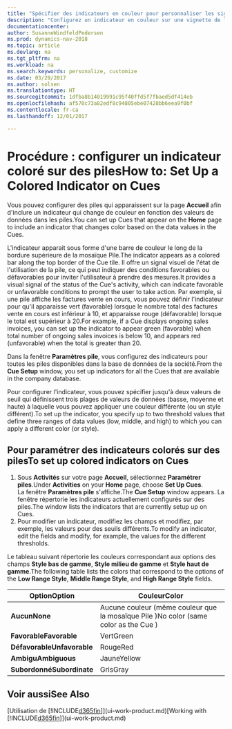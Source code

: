 ```yaml
---
title: "Spécifier des indicateurs en couleur pour personnaliser les signaux visuels à propos de l'activité d'une pile"
description: "Configurez un indicateur en couleur sur une vignette de la pile pour fournir un signal visuel personnalisé de l'activité de la pile."
documentationcenter: 
author: SusanneWindfeldPedersen
ms.prod: dynamics-nav-2018
ms.topic: article
ms.devlang: na
ms.tgt_pltfrm: na
ms.workload: na
ms.search.keywords: personalize, customize
ms.date: 03/29/2017
ms.author: solsen
ms.translationtype: HT
ms.sourcegitcommit: 1dfba8b14019991c95f40ffd5f7fbaed5df414eb
ms.openlocfilehash: af570c73a82edf8c94805ebe07428bb6eea9f0bf
ms.contentlocale: fr-ca
ms.lasthandoff: 12/01/2017

---
```

# <a name="how-to-set-up-a-colored-indicator-on-cues"></a><span data-ttu-id="8fc00-103">Procédure : configurer un indicateur coloré sur des piles</span><span class="sxs-lookup"><span data-stu-id="8fc00-103">How to: Set Up a Colored Indicator on Cues</span></span>
<span data-ttu-id="8fc00-104">Vous pouvez configurer des piles qui apparaissent sur la page **Accueil** afin d'inclure un indicateur qui change de couleur en fonction des valeurs de données dans les piles.</span><span class="sxs-lookup"><span data-stu-id="8fc00-104">You can set up Cues that appear on the **Home** page to include an indicator that changes color based on the data values in the Cues.</span></span>

<span data-ttu-id="8fc00-105">L'indicateur apparait sous forme d'une barre de couleur le long de la bordure supérieure de la mosaïque Pile.</span><span class="sxs-lookup"><span data-stu-id="8fc00-105">The indicator appears as a colored bar along the top border of the Cue tile.</span></span> <span data-ttu-id="8fc00-106">Il offre un signal visuel de l'état de l'utilisation de la pile, ce qui peut indiquer des conditions favorables ou défavorables pour inviter l'utilisateur à prendre des mesures.</span><span class="sxs-lookup"><span data-stu-id="8fc00-106">It provides a visual signal of the status of the Cue's activity, which can indicate favorable or unfavorable conditions to prompt the user to take action.</span></span> <span data-ttu-id="8fc00-107">Par exemple, si une pile affiche les factures vente en cours, vous pouvez définir l'indicateur pour qu'il apparaisse vert (favorable) lorsque le nombre total des factures vente en cours est inférieur à 10, et apparaisse rouge (défavorable) lorsque le total est supérieur à 20.</span><span class="sxs-lookup"><span data-stu-id="8fc00-107">For example, if a Cue displays ongoing sales invoices, you can set up the indicator to appear green (favorable) when total number of ongoing sales invoices is below 10, and appears red (unfavorable) when the total is greater than 20.</span></span>

<span data-ttu-id="8fc00-108">Dans la fenêtre **Paramètres pile**, vous configurez des indicateurs pour toutes les piles disponibles dans la base de données de la société.</span><span class="sxs-lookup"><span data-stu-id="8fc00-108">From the **Cue Setup** window, you set up indicators for all the Cues that are available in the company database.</span></span>

<span data-ttu-id="8fc00-109">Pour configurer l'indicateur, vous pouvez spécifier jusqu'à deux valeurs de seuil qui définissent trois plages de valeurs de données (basse, moyenne et haute) à laquelle vous pouvez appliquer une couleur différente (ou un style différent).</span><span class="sxs-lookup"><span data-stu-id="8fc00-109">To set up the indicator, you specify up to two threshold values that define three ranges of data values (low, middle, and high) to which you can apply a different color (or style).</span></span>

## <a name="to-set-up-colored-indicators-on-cues"></a><span data-ttu-id="8fc00-110">Pour paramétrer des indicateurs colorés sur des piles</span><span class="sxs-lookup"><span data-stu-id="8fc00-110">To set up colored indicators on Cues</span></span>
1. <span data-ttu-id="8fc00-111">Sous **Activités** sur votre page **Accueil**, sélectionnez **Paramétrer piles**.</span><span class="sxs-lookup"><span data-stu-id="8fc00-111">Under **Activities** on your **Home** page, choose **Set Up Cues**.</span></span>  
   <span data-ttu-id="8fc00-112">La fenêtre **Paramètres pile** s'affiche.</span><span class="sxs-lookup"><span data-stu-id="8fc00-112">The **Cue Setup** window appears.</span></span> <span data-ttu-id="8fc00-113">La fenêtre répertorie les indicateurs actuellement configurés sur des piles.</span><span class="sxs-lookup"><span data-stu-id="8fc00-113">The window lists the indicators that are currently setup up on Cues.</span></span>
2. <span data-ttu-id="8fc00-114">Pour modifier un indicateur, modifiez les champs et modifiez, par exemple, les valeurs pour des seuils différents.</span><span class="sxs-lookup"><span data-stu-id="8fc00-114">To modify an indicator, edit the fields and modify, for example, the values for the different thresholds.</span></span>  

<span data-ttu-id="8fc00-115">Le tableau suivant répertorie les couleurs correspondant aux options des champs **Style bas de gamme**, **Style milieu de gamme** et **Style haut de gamme**.</span><span class="sxs-lookup"><span data-stu-id="8fc00-115">The following table lists the colors that correspond to the options of the **Low Range Style**, **Middle Range Style**, and **High Range Style** fields.</span></span>

| <span data-ttu-id="8fc00-116">Option</span><span class="sxs-lookup"><span data-stu-id="8fc00-116">Option</span></span> | <span data-ttu-id="8fc00-117">Couleur</span><span class="sxs-lookup"><span data-stu-id="8fc00-117">Color</span></span> |
| --- | --- |
| <span data-ttu-id="8fc00-118">**Aucun**</span><span class="sxs-lookup"><span data-stu-id="8fc00-118">**None**</span></span> |<span data-ttu-id="8fc00-119">Aucune couleur (même couleur que la mosaïque Pile )</span><span class="sxs-lookup"><span data-stu-id="8fc00-119">No color (same color as the Cue )</span></span>|
| <span data-ttu-id="8fc00-120">**Favorable**</span><span class="sxs-lookup"><span data-stu-id="8fc00-120">**Favorable**</span></span> |<span data-ttu-id="8fc00-121">Vert</span><span class="sxs-lookup"><span data-stu-id="8fc00-121">Green</span></span> |
| <span data-ttu-id="8fc00-122">**Défavorable**</span><span class="sxs-lookup"><span data-stu-id="8fc00-122">**Unfavorable**</span></span> |<span data-ttu-id="8fc00-123">Rouge</span><span class="sxs-lookup"><span data-stu-id="8fc00-123">Red</span></span> |
| <span data-ttu-id="8fc00-124">**Ambigu**</span><span class="sxs-lookup"><span data-stu-id="8fc00-124">**Ambiguous**</span></span> |<span data-ttu-id="8fc00-125">Jaune</span><span class="sxs-lookup"><span data-stu-id="8fc00-125">Yellow</span></span> |
| <span data-ttu-id="8fc00-126">**Subordonné**</span><span class="sxs-lookup"><span data-stu-id="8fc00-126">**Subordinate**</span></span> |<span data-ttu-id="8fc00-127">Gris</span><span class="sxs-lookup"><span data-stu-id="8fc00-127">Gray</span></span> |

## <a name="see-also"></a><span data-ttu-id="8fc00-128">Voir aussi</span><span class="sxs-lookup"><span data-stu-id="8fc00-128">See Also</span></span>
<span data-ttu-id="8fc00-129">[Utilisation de [!INCLUDE[d365fin](includes/d365fin_md.md)]](ui-work-product.md)</span><span class="sxs-lookup"><span data-stu-id="8fc00-129">[Working with [!INCLUDE[d365fin](includes/d365fin_md.md)]](ui-work-product.md)</span></span>

